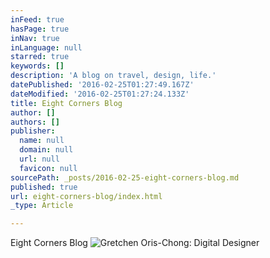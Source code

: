 ```yaml
---
inFeed: true
hasPage: true
inNav: true
inLanguage: null
starred: true
keywords: []
description: 'A blog on travel, design, life.'
datePublished: '2016-02-25T01:27:49.167Z'
dateModified: '2016-02-25T01:27:24.133Z'
title: Eight Corners Blog
author: []
authors: []
publisher:
  name: null
  domain: null
  url: null
  favicon: null
sourcePath: _posts/2016-02-25-eight-corners-blog.md
published: true
url: eight-corners-blog/index.html
_type: Article

---
```

Eight Corners Blog
![Gretchen Oris-Chong: Digital Designer](https://the-grid-user-content.s3-us-west-2.amazonaws.com/1601ddcc-3537-4d91-8feb-724968f371f7.png)
